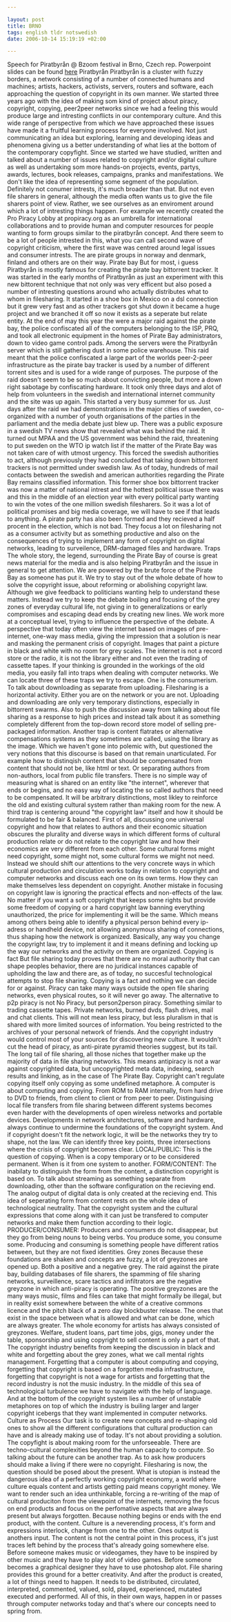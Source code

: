 ```yaml
--- 

layout: post
title: BRNO 
tags: english tldr notswedish
date: 2006-10-14 15:19:19 +02:00 

---
```


Speech for Piratbyrån @ Bzoom festival in Brno, Czech rep. Powerpoint slides can be found [here](http://www.kopimi.com/monki/brno.ppt) Piratbyrån Piratbyrån is a cluster with fuzzy borders, a network consisting of a number of connected humans and machines; artists, hackers, activists, servers, routers and software, each approaching the question of copyright in its own manner. We started three years ago with the idea of making som kind of project about piracy, copyright, copying, peer2peer networks since we had a feeling this would produce large and intresting conflicts in our contemporary culture. And this wide range of perspective from which we have approached these issues have made it a fruitful learning process for everyone involved. Not just communicating an idea but exploring, learning and developing ideas and phenomena giving us a better understanding of what lies at the bottom of the contemporary copyfight. Since we started we have studied, written and talked about a number of issues related to copyright and/or digital culture as well as undertaking som more hands-on projects, events, partys, awards, lectures, book releases, campaigns, pranks and manifestations. We don't like the idea of representing some segment of the population. Definitely not conumer intrests, it's much broader than that. But not even file sharers in general, although the media often wants us to give the file sharers point of view. Rather, we see ourselves as an enviroment around which a lot of intresting things happen. For example we recently created the Pro Piracy Lobby at propiracy.org as an umbrella for international collaborations and to provide human and computer resources for people wanting to form groups similar to the piratbyrån concept. And there seem to be a lot of people intrested in this, what you can call second wave of copyright criticism, where the first wave was centred around legal issues and consumer intrests. The are pirate groups in norway and denmark, finland and others are on their way. Pirate bay But for most, i guess Piratbyrån is mostly famous for creating the pirate bay bittorrent tracker. It was started in the early months of Piratbyrån as just an experiment with this new bittorent technique that not only was very efficent but also posed a number of intresting questions around who actually distributes what to whom in filesharing. It started in a shoe box in Mexico on a dsl connection but it grew very fast and as other trackers got shut down it became a huge project and we branched it off so now it exists as a seperate but relate entity. At the end of may this year the were a major raid against the pirate bay, the police confiscated all of the computers belonging to the ISP, PRQ, and took all electronic equipment in the homes of Pirate Bay administrators, down to video game control pads. Among the servers were the Piratbyrån server which is still gathering dust in some police warehouse. This raid meant that the police confiscated a large part of the worlds peer-2-peer infrastructure as the pirate bay tracker is used by a number of different torrent sites and is used for a wide range of purposes. The purpose of the raid doesn't seem to be so much about convicting people, but more a down right sabotage by confiscating hardware. It took only three days and alot of help from volunteers in the swedish and international internet community and the site was up again. This started a very busy summer for us. Just days after the raid we had demonstrations in the major cities of sweden, co-organized with a number of youth organisations of the parties in the parliament and the media debate just blew up. There was a public exposure in a swedish TV news show that revealed what was behind the raid. It turned out MPAA and the US government was behind the raid, threatening to put sweden on the WTO ip watch list if the matter of the Pirate Bay was not taken care of with utmost urgency. This forced the swedish authorities to act, although previously they had concluded that taking down bittorrent trackers is not permitted under swedish law. As of today, hundreds of mail contacts between the swedish and american authorities regarding the Pirate Bay remains classified information. This former shoe box bittorrent tracker was now a matter of national intrest and the hottest political issue there was and this in the middle of an election year with every political party wanting to win the votes of the one million swedish filesharers. So it was a lot of political promises and big media coverage, we will have to see if that leads to anything. A pirate party has also been formed and they recieved a half procent in the election, which is not bad. They focus a lot on filesharing not as a consumer activity but as something productive and also on the consequences of trying to implement any form of copyright on digital networks, leading to surveilence, DRM-damaged files and hardware. Traps The whole story, the legend, surrounding the Pirate Bay of course is great news material for the media and is also helping Piratbyrån and the issue in general to get attention. We are powered by the brute force of the Pirate Bay as someone has put it. We try to stay out of the whole debate of how to solve the copyright issue, about reforming or abolishing copyright law. Although we give feedback to politicians wanting help to understand these matters. Instead we try to keep the debate boiling and focusing of the grey zones of everyday cultural life, not giving in to generalizations or early compromises and escaping dead ends by creating new lines. We work more at a conceptual level, trying to influence the perspective of the debate. A perspective that today often view the internet based on images of pre-internet, one-way mass media, giving the impression that a solution is near and masking the permanent crisis of copyright. Images that paint a picture in black and white with no room for grey scales. The internet is not a record store or the radio, it is not the library either and not even the trading of cassette tapes. If your thinking is grounded in the workings of the old media, you easily fall into traps when dealing with computer networks. We can locate three of these traps we try to escape. One is the consumerism. To talk about downloading as separate from uploading. Filesharing is a horizontal activity. Either you are on the network or you are not. Uploading and downloading are only very temporary distinctions, especially in bittorrent swarms. Also to push the discussion away from talking about file sharing as a response to high prices and instead talk about it as something completely different from the top-down record store model of selling pre-packaged information. Another trap is content flatrates or alternative compensations systems as they sometimes are called, using the library as the image. Which we haven't gone into polemic with, but questioned the very notions that this discourse is based on that remain unarticulated. For example how to distinqish content that should be compensated from content that should not be, like html or text. Or separating authors from non-authors, local from public file transfers. There is no simple way of measuring what is shared on an entity like "the internet", wherever that ends or begins, and no easy way of locating the so called authors that need to be compensated. It will be arbitrary distinctions, most likley to reinforce the old and existing cultural system rather than making room for the new. A third trap is centering around "the copyright law" itself and how it should be formulated to be fair & balanced. First of all, discussing one universal copyright and how that relates to authors and their economic situation obscures the plurality and diverse ways in which different forms of cultural production relate or do not relate to the copyright law and how their economics are very different from each other. Some cultural forms might need copyright, some might not, some cultural forms we might not need. Instead we should shift our attentions to the very concrete ways in which cultural production and circulation works today in relation to copyright and computer networks and discuss each one on its own terms. How they can make themselves less dependent on copyright. Another mistake in focusing on copyright law is ignoring the practical effects and non-effects of the law. No matter if you want a soft copyright that keeps some rights but provide some freedom of copying or a hard copyright law banning everything unauthorized, the price for implementing it will be the same. Which means among others being able to identify a physical person behind every ip-adress or handheld device, not allowing anonymous sharing of connections, thus shaping how the network is organized. Basically, any way you change the copyright law, try to implement it and it means defining and locking up the way our networks and the activity on them are organized. Copying is fact But file sharing today proves that there are no moral authority that can shape peoples behavior, there are no juridical instances capable of upholding the law and there are, as of today, no succesful technological attempts to stop file sharing. Copying is a fact and nothing we can decide for or against. Piracy can take many ways outside the open file sharing networks, even physical routes, so it will never go away. The alternative to p2p piracy is not No Piracy, but person2person piracy. Something similar to trading cassette tapes. Private networks, burned dvds, flash drives, mail and chat clients. This will not mean less piracy, but less pluralism in that is shared with more limited sources of information. You being restricted to the archives of your personal network of friends. And the copyright industry would control most of your sources for discovering new culture. It wouldn't cut the head of piracy, as anti-pirate pyramid theories suggest, but its tail. The long tail of file sharing, all those niches that together make up the majority of data in file sharing networks. This means antipiracy is not a war against copyrighted data, but uncopyrighted meta data, indexing, search results and linking, as in the case of The Pirate Bay. Copyright can't regulate copying itself only copying as some undefined metaphore. A computer is about computing and copying. From ROM to RAM internally, from hard drive to DVD to friends, from client to client or from peer to peer. Distinguising local file transfers from file sharing between different systems becomes even harder with the developments of open wireless networks and portable devices. Developments in network architectures, software and hardware, always continue to undermine the foundations of the copyright system. And if copyright doesn't fit the network logic, it will be the networks they try to shape, not the law. We can identify three key points, three intersections where the crisis of copyright becomes clear. LOCAL/PUBLIC: This is the question of copying. When is a copy temporary or to be considered permanent. When is it from one system to another. FORM/CONTENT: The inabilaty to distinguish the form from the content, a distinction copyright is based on. To talk about streaming as something separate from downloading, other than the software configuration on the recieving end. The analog output of digital data is only created at the recieving end. This idea of seperating form from content rests on the whole idea of technological neutrality. That the copyright system and the cultural expressions that come along with it can just be transfered to computer networks and make them function according to their logic. PRODUCER/CONSUMER: Producers and consumers do not disappear, but they go from being nouns to being verbs. You produce some, you consume some. Producing and consuming is something people have different ratios between, but they are not fixed identities. Grey zones Because these foundations are shaken and concepts are fuzzy, a lot of greyzones are opened up. Both a positive and a negative grey. The raid against the pirate bay, building databases of file sharers, the spamming of file sharing networks, surveillence, scare tactics and infiltrators are the negative greyzone in which anti-piracy is operating. The positive greyzones are the many ways music, films and files can take that might formally be illegal, but in reality exist somewhere between the white of a creative commons licence and the pitch black of a zero day blockbuster release. The ones that exist in the space between what is allowed and what can be done, which are always greater. The whole economy for artists has always consisted of greyzones. Welfare, student loans, part time jobs, gigs, money under the table, sponsorship and using copyright to sell content is only a part of that. The copyright industry benefits from keeping the discussion in black and white and forgetting about the grey zones, what we call mental rights management. Forgetting that a computer is about computing and copying, forgetting that copyright is based on a forgotten media infrastructure, forgetting that copyright is not a wage for artists and forgetting that the record industry is not the music industry. In the middle of this sea of technological turbulence we have to navigate with the help of language. And at the bottom of the copyright system lies a number of unstable metaphores on top of which the industry is builing larger and larger copyright icebergs that they want implemented in computer networks. Culture as Process Our task is to create new concepts and re-shaping old ones to show all the different configurations that cultural production can have and is already making use of today. It's not about providing a solution. The copyfight is about making room for the unforseeable. There are techno-cultural complexities beyond the human capacity to compute. So talking about the future can be another trap. As to ask how producers should make a living if there were no copyright. Filesharing is now, the question should be posed about the present. What is utopian is instead the dangerous idea of a perfectly working copyright economy, a world where culture equals content and artists getting paid means copyright money. We want to render such an idea unthinkable, forcing a re-writing of the map of cultural produciton from the viewpoint of the internets, removing the focus on end products and focus on the perfomative aspects that are always present but always forgotten. Because nothing begins or ends with the end product, with the content. Culture is a neverending process, it's form and expressions interlock, change from one to the other. Ones output is anothers input. The content is not the central point in this process, it's just traces left behind by the process that's already going somewhere else. Before someone makes music or videogames, they have to be inspired by other music and they have to play alot of video games. Before someone becomes a graphical designer they have to use photoshop alot. File sharing provides this ground for a better creativity. And after the product is created, a lot of things need to happen. It needs to be distributed, circulated, interpreted, commented, valued, sold, played, experienced, mutated executed and performed. All of this, in their own ways, happen in or passes through computer networks today and that's where our concepts need to spring from. 